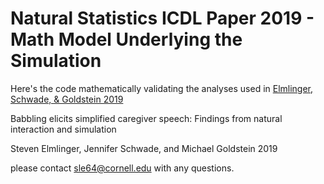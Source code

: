 # Natural Statistics ICDL Paper 2019 - Math Model Underlying the Simulation
Here's the code mathematically validating the analyses used in [Elmlinger, Schwade, & Goldstein 2019](https://scholar.google.com/scholar?oi=gsb90&q=The%20ecology%20of%20prelinguistic%20vocal%20learning%20%20parents%20simplify%20the%20structure%20of%20their%20speech%20in%20response%20to%20babbling&lookup=0&hl=en)

Babbling elicits simplified caregiver speech: Findings from natural interaction and simulation

Steven Elmlinger, Jennifer Schwade, and Michael Goldstein 2019

please contact sle64@cornell.edu with any questions.
